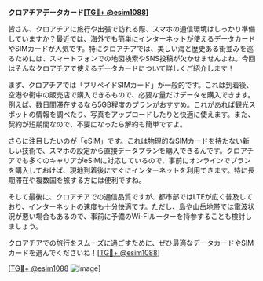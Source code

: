 **クロアチアデータカード[[TG💪+ @esim1088](https://t.me/s/esim1088)]**

皆さん、クロアチアに旅行や出張で訪れる際、スマホの通信環境はしっかり準備していますか？最近では、海外でも簡単にインターネットが使えるデータカードやSIMカードが人気です。特にクロアチアでは、美しい海と歴史ある街並みを巡るためには、スマートフォンでの地図検索やSNS投稿が欠かせませんよね。今回はそんなクロアチアで使えるデータカードについて詳しくご紹介します！

まず、クロアチアでは「プリペイドSIMカード」が一般的です。これは到着後、空港や街中の販売店で購入できるもので、必要な量だけデータを購入できます。例えば、数日間滞在するなら5GB程度のプランがおすすめ。これがあれば観光スポットの情報を調べたり、写真をアップロードしたりと快適に使えます。また、契約が短期間なので、不要になったら解約も簡単ですよ。

さらに注目したいのが「eSIM」です。これは物理的なSIMカードを持たない新しい技術で、スマホの設定から直接データプランを購入できるんです。クロアチアでも多くのキャリアがeSIMに対応しているので、事前にオンラインでプランを購入しておけば、現地到着後にすぐにインターネットを利用できます。特に長期滞在や複数国を旅する方には便利ですね。

そして最後に、クロアチアでの通信品質ですが、都市部ではLTEが広く普及しており、インターネットの速度も十分快適です。ただし、島や山岳地帯では電波状況が悪い場合もあるので、事前に予備のWi-Fiルーターを持参することも検討しましょう。

クロアチアでの旅行をスムーズに過ごすために、ぜひ最適なデータカードやSIMカードを選んでくださいね！[[TG💪+ @esim1088](https://t.me/s/esim1088)]

[[TG💪+ @esim1088](https://t.me/s/esim1088) ![Image](https://i.postimg.cc/Y0z9fWf4/image.png)]